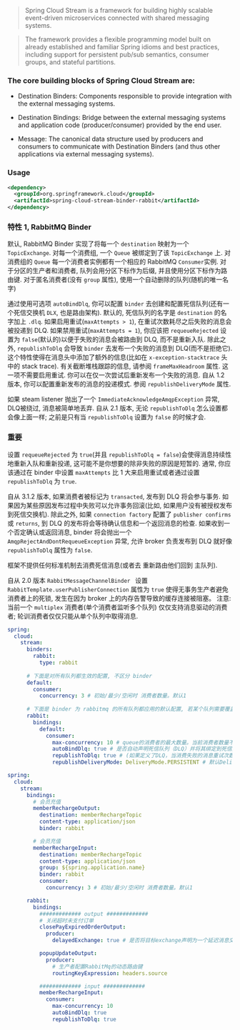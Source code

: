 > Spring Cloud Stream is a framework for building highly scalable event-driven microservices connected with shared messaging systems.

> The framework provides a flexible programming model built on already established and familiar Spring idioms and best practices, including support for persistent pub/sub semantics, consumer groups, and stateful partitions.

### The core building blocks of Spring Cloud Stream are:

- Destination Binders: Components responsible to provide integration with the external messaging systems.

- Destination Bindings: Bridge between the external messaging systems and application code (producer/consumer) provided by the end user.

- Message: The canonical data structure used by producers and consumers to communicate with Destination Binders (and thus other applications via external messaging systems).

### Usage
```xml
<dependency>
  <groupId>org.springframework.cloud</groupId>
  <artifactId>spring-cloud-stream-binder-rabbit</artifactId>
</dependency>
```

### 特性 1, RabbitMQ Binder
默认, RabbitMQ Binder 实现了将每一个 `destination` 映射为一个 `TopicExchange`. 对每一个消费组, 一个 `Queue` 被绑定到了该 `TopicExchange` 上. 对消费组的 `Queue` 每一个消费者实例都有一个相应的 RabbitMQ `Consumer`实例. 对于分区的生产者和消费者, 队列会用分区下标作为后缀, 并且使用分区下标作为路由键. 对于匿名消费者(没有 `group` 属性), 使用一个自动删除的队列(随机的唯一名字)

通过使用可选项 `autoBindDlq`, 你可以配置 `binder` 去创建和配置死信队列(还有一个死信交换机 `DLX`, 也是路由架构). 默认的, 死信队列的名字是 `destination` 的名字加上 `.dlq`. 如果启用重试(`maxAttempts > 1`), 在重试次数耗尽之后失败的消息会被投递到 DLQ. 如果禁用重试(`maxAttempts = 1`), 你应该把 `requeueRejected` 设置为 `false`(默认的)以便于失败的消息会被路由到 DLQ, 而不是重新入队. 除此之外, `republishToDlq` 会导致 `binder` 去发布一个失败的消息到 DLQ(而不是拒绝它). 这个特性使得在消息头中添加了额外的信息(比如在 `x-exception-stacktrace` 头中的 stack trace). 有关截断堆栈跟踪的信息, 请参阅 `frameMaxHeadroom` 属性. 这一项不需要启用重试. 你可以在仅一次尝试后重新发布一个失败的消息. 自从 1.2 版本, 你可以配置重新发布的消息的投递模式. 参阅 `republishDeliveryMode` 属性.

如果 steam listener 抛出了一个 `ImmediateAcknowledgeAmqpException` 异常, DLQ被绕过, 消息被简单地丢弃. 自从 2.1 版本, 无论 `republishToDlq` 怎么设置都会像上面一样; 之前是只有当 `republishToDlq` 设置为 `false` 的时候才会.

### 重要
设置 `requeueRejected` 为 `true`(并且 `republishToDlq = false`)会使得消息持续性地重新入队和重新投递, 这可能不是你想要的除非失败的原因是短暂的. 通常, 你应该通过在 binder 中设置 `maxAttempts` 比 1 大来启用重试或者通过设置 `republishToDlq` 为 `true`.

自从 3.1.2 版本, 如果消费者被标记为 `transacted`, 发布到 DLQ 将会参与事务. 如果因为某些原因发布过程中失败可以允许事务回滚(比如, 如果用户没有被授权发布到死信交换机). 除此之外, 如果 `connection factory` 配置了 `publisher confirms` 或 `returns`, 到 DLQ 的发布将会等待确认信息和一个返回消息的检查. 如果收到一个否定确认或返回消息, binder 将会抛出一个 `AmqpRejectAndDontRequeueException` 异常, 允许 broker 负责发布到 DLQ 就好像 `republishToDlq` 属性为 `false`.

框架不提供任何标准机制去消费死信消息(或者去 重新路由他们回到 主队列).

自从 2.0 版本 `RabbitMessageChannelBinder ` 设置 `RabbitTemplate.userPublisherConnection` 属性为 `true` 使得无事务生产者避免消费者上的死锁, 发生在因为 broker 上的内存告警导致的缓存连接被阻塞。
注意: 当前一个 `multiplex` 消费者(单个消费者监听多个队列) 仅仅支持消息驱动的消费者; 轮训消费者仅仅只能从单个队列中取得消息.


```yaml
spring:
  cloud:
    stream:
      binders:
        rabbit:
          type: rabbit
          
      # 下面是对所有队列都生效的配置, 不区分 binder
      default:
        consumer:
          concurrency: 3 # 初始/最少/空闲时 消费者数量。默认1
          
      # 下面是 binder 为 rabbitmq 的所有队列都应用的默认配置, 若某个队列需要覆盖, 直接在对应的配置文件中覆盖对应的配置即可
      rabbit:
        bindings:
          default:
            consumer:
              max-concurrency: 10 # queue的消费者的最大数量。当前消费者数量不足以及时消费消息时, 会动态增加消费者数量, 直到到达最大数量, 即该配置的值.
              autoBindDlq: true # 是否自动声明死信队列（DLQ）并将其绑定到死信交换机（DLX）。默认是false。
              republishToDlq: true # (如果定义了DLQ，当消费失败的消息重试次数耗尽后，会将消息路由到该DLQ。) 当为true时，死信队列接收到的消息的headers会更加丰富，多了异常信息和堆栈跟踪。默认false。
              republishDeliveryMode: DeliveryMode.PERSISTENT # 默认DeliveryMode.PERSISTENT（持久化）。当republishToDlq为true时，转发的消息的delivery mode
```

```yaml
spring:
  cloud:
    stream:
      bindings:
        # 会员充值
        memberRechargeOutput:
          destination: memberRechargeTopic
          content-type: application/json
          binder: rabbit

        # 会员充值
        memberRechargeInput:
          destination: memberRechargeTopic
          content-type: application/json
          group: ${spring.application.name}
          binder: rabbit
          consumer:
            concurrency: 3 # 初始/最少/空闲时 消费者数量。默认1

      rabbit:
        bindings:
          ############# output #############
          # 关闭超时未支付订单
          closePayExpiredOrderOutput:
            producer:
              delayedExchange: true # 是否将目标exchange声明为一个延迟消息交换机，默认false。即消息productor发布消息到延迟exchange后，延迟n长时间后才将消息推送到指定的queue中。 -RabbitMQ需要安装/启用插件: rabbitmq-delayed-message-exchange

          popupUpdateOutput:
            producer:
              # 生产者配置RabbitMq的动态路由键
              routingKeyExpression: headers.source

          ############# input #############
          memberRechargeInput:
            consumer:
              max-concurrency: 10
              autoBindDlq: true
              republishToDlq: true
```
